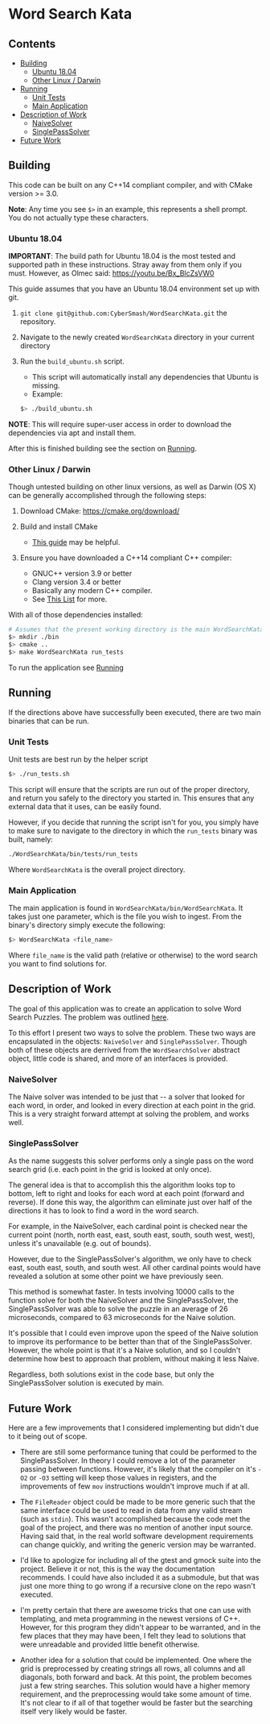 # Word Search Kata

## Contents
- [Building](#building)
   - [Ubuntu 18.04](#ubuntu-1804)
   - [Other Linux / Darwin](#other-linux--darwin)
- [Running](#running)
   - [Unit Tests](#unit-tests)
   - [Main Application](#main-application)
- [Description of Work](#description-of-work)
   - [NaiveSolver](#naivesolver)
   - [SinglePassSolver](#singlepasssolver)
- [Future Work](#future-work)

## Building

This code can be built on any C++14 compliant compiler, and with CMake version >= 3.0. 

**Note**: Any time you see `$>` in an example, this represents a shell prompt. You do not
actually type these characters.

### Ubuntu 18.04

**IMPORTANT**: The build path for Ubuntu 18.04 is the most tested and supported path in these 
instructions. Stray away from them only if you must. However, as Olmec said: https://youtu.be/Bx_BlcZsVW0

This guide assumes that you have an Ubuntu 18.04 environment set up with git.  

1. `git clone git@github.com:CyberSmash/WordSearchKata.git` the repository.
1. Navigate to the newly created `WordSearchKata` directory in your current directory
1. Run the `build_ubuntu.sh` script.
   - This script will automatically install any dependencies that Ubuntu is missing.
   - Example:
   
   ```bash
   $> ./build_ubuntu.sh
   ```

**NOTE**: This will require super-user access in order to download the dependencies via apt and 
install them.

After this is finished building see the section on [Running](#running).

### Other Linux / Darwin
Though untested building on other linux versions, as well as Darwin (OS X) can be generally
accomplished through the following steps:

1. Download CMake: https://cmake.org/download/
1. Build and install CMake
   - [This guide](https://cmake.org/install/) may be helpful.
1. Ensure you have downloaded a C++14 compliant C++ compiler:
   
   - GNUC++ version 3.9 or better  
   - Clang version 3.4 or better
   - Basically any modern C++ compiler.  
   - See [This List](https://en.cppreference.com/w/cpp/compiler_support) for more.

With all of those dependencies installed:

```bash
# Assumes that the present working directory is the main WordSearchKata folder
$> mkdir ./bin
$> cmake ..
$> make WordSearchKata run_tests
```

To run the application see [Running](#running)

## <a href="#running"></a>Running
If the directions above have successfully been executed, there are two main binaries that can be 
run.

### Unit Tests
Unit tests are best run by the helper script 
```bash
$> ./run_tests.sh
```

This script will ensure that the scripts are run out of the proper directory, and return you safely to
the directory you started in. This ensures that any external data that it uses, can be easily found.

However, if you decide that running the script isn't for you, you simply have to make sure to navigate
to the directory in which the `run_tests` binary was built, namely:
```bash
./WordSearchKata/bin/tests/run_tests
``` 
Where `WordSearchKata` is the overall project directory. 

### Main Application
The main application is found in `WordSearchKata/bin/WordSearchKata`. It takes just one parameter,
which is the file you wish to ingest. From the binary's directory simply execute the following:

```bash
$> WordSearchKata <file_name>
```
Where `file_name` is the valid path (relative or otherwise) to the word search you want to find solutions 
for.

## Description of Work
The goal of this application was to create an application to solve Word Search Puzzles. The problem
was outlined [here](https://github.com/PillarTechnology/kata-word-search).

To this effort I present two ways to solve the problem. These two ways are encapsulated in the
objects: `NaiveSolver` and `SinglePassSolver`. Though both of these objects are derrived from the
`WordSearchSolver` abstract object, little code is shared, and more of an interfaces is provided.

### NaiveSolver
The Naive solver was intended to be just that -- a solver that looked for each word, in order, 
and looked in every direction at each  point in the grid. This is a very straight forward attempt
at solving the problem, and works well.


### SinglePassSolver
As the name suggests this solver performs only a single pass on the word search grid (i.e. each point
in the grid is looked at only once).

The general idea is that to accomplish this the algorithm looks top to bottom, left to right and looks for each 
word at each point (forward and reverse). If done this way, the algorithm can eliminate just over half
of the directions it has to look to find a word in the word search.

For example, in the NaiveSolver, each cardinal point is checked near the current point (north, 
north east, east, south east, south, south west, west), unless it's unavailable (e.g. out of bounds).

However, due to the SinglePassSolver's algorithm, we only have to check east, south east, south, 
and south west. All other cardinal points would have revealed a solution at some other point we have
previously seen.

This method is somewhat faster. In tests involving 10000 calls to the function solve for both
the NaiveSolver and the SinglePassSolver, the SinglePassSolver was able to solve the puzzle 
in an average of 26 microseconds, compared to 63 microseconds for the Naive solution.

It's possible that I could even improve upon the speed of the Naive solution to improve its performance
to be better than that of the SinglePassSolver. However, the whole point is that it's a Naive solution,
and so I couldn't determine how best to approach that problem, without making it less Naive.

Regardless, both solutions exist in the code base, but only the SinglePassSolver solution is 
executed by main.

## Future Work

Here are a few improvements that I considered implementing but didn't due to it being out of 
scope.

- There are still some performance tuning that could be performed to the SinglePassSolver. In theory
I could remove a lot of the parameter passing between functions. However, it's likely that the compiler
on it's `-O2` or `-O3` setting will keep those values in registers, and the improvements of few `mov`
instructions wouldn't improve much if at all.

- The `FileReader` object could be made to be more generic such that the same interface could
be used to read in data from any valid stream (such as `stdin`). This wasn't accomplished
because the code met the goal of the project, and there was no mention of another input source.
Having said that, in the real world software development requirements can change quickly, and 
writing the generic version may be warranted.

- I'd like to apologize for including all of the gtest and gmock suite into the project. Believe it or not,
this is the way the documentation recommends. I could have also included it as a submodule, but that
was just one more thing to go wrong if a recursive clone on the repo wasn't executed.

- I'm pretty certain that there are awesome tricks that one can use with templating, and meta programming
in the newest versions of C++. However, for this program they didn't appear to be warranted, and in
the few places that they may have been, I felt they lead to solutions that were unreadable and provided
little benefit otherwise.

- Another idea for a solution that could be implemented. One where the grid is preprocessed
by creating strings all rows, all columns and all diagonals, both forward and back. At
this point, the problem becomes just a few string searches. This solution would have a higher
memory requirement, and the preprocessing would take some amount of time. It's not clear to if 
all of that together would be faster but the searching itself very likely would be faster.